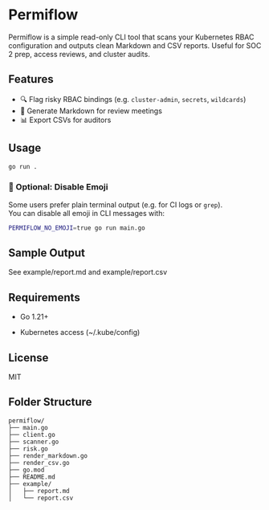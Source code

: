 # Permiflow

Permiflow is a simple read-only CLI tool that scans your Kubernetes RBAC configuration and outputs clean Markdown and CSV reports. Useful for SOC 2 prep, access reviews, and cluster audits.

## Features

- 🔍 Flag risky RBAC bindings (e.g. `cluster-admin`, `secrets`, `wildcards`)
- 📄 Generate Markdown for review meetings
- 📊 Export CSVs for auditors

## Usage

```bash
go run .
```

### 🔧 Optional: Disable Emoji

Some users prefer plain terminal output (e.g. for CI logs or `grep`).  
You can disable all emoji in CLI messages with:

```bash
PERMIFLOW_NO_EMOJI=true go run main.go
```

## Sample Output

See example/report.md and example/report.csv

## Requirements

- Go 1.21+

- Kubernetes access (~/.kube/config)

## License

MIT

## Folder Structure

```plaintext
permiflow/
├── main.go
├── client.go
├── scanner.go
├── risk.go
├── render_markdown.go
├── render_csv.go
├── go.mod
├── README.md
├── example/
│   ├── report.md
│   └── report.csv
```
